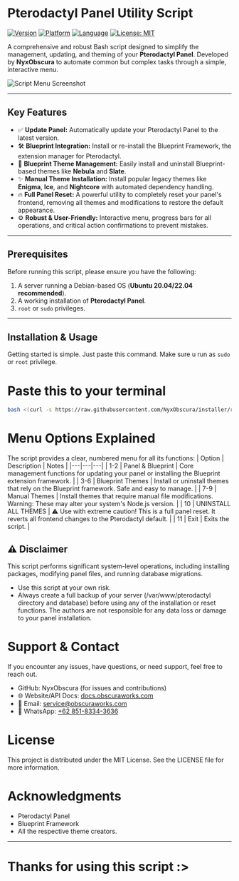 # Pterodactyl Panel Utility Script

[![Version](https://img.shields.io/badge/Version-2.0-blue.svg)](https://github.com/NyxObscura)
[![Platform](https://img.shields.io/badge/Platform-Linux-lightgrey.svg)](https://github.com/NyxObscura)
[![Language](https://img.shields.io/badge/Language-Bash-green.svg)](https://github.com/NyxObscura)
[![License: MIT](https://img.shields.io/badge/License-MIT-yellow.svg)](https://opensource.org/licenses/MIT)

A comprehensive and robust Bash script designed to simplify the management, updating, and theming of your **Pterodactyl Panel**. Developed by **NyxObscura** to automate common but complex tasks through a simple, interactive menu.

![Script Menu Screenshot](https://cdn.obscuraworks.com/file/media_1751333873051.jpg)

---

## Key Features

-   ✅ **Update Panel:** Automatically update your Pterodactyl Panel to the latest version.
-   🛠️ **Blueprint Integration:** Install or re-install the Blueprint Framework, the extension manager for Pterodactyl.
-   🎨 **Blueprint Theme Management:** Easily install and uninstall Blueprint-based themes like **Nebula** and **Slate**.
-   ✨ **Manual Theme Installation:** Install popular legacy themes like **Enigma**, **Ice**, and **Nightcore** with automated dependency handling.
-   🔥 **Full Panel Reset:** A powerful utility to completely reset your panel's frontend, removing all themes and modifications to restore the default appearance.
-   ⚙️ **Robust & User-Friendly:** Interactive menu, progress bars for all operations, and critical action confirmations to prevent mistakes.

---

## Prerequisites

Before running this script, please ensure you have the following:

1.  A server running a Debian-based OS (**Ubuntu 20.04/22.04 recommended**).
2.  A working installation of **Pterodactyl Panel**.
3.  `root` or `sudo` privileges.

---

## Installation & Usage

Getting started is simple. Just paste this command. Make sure u run as `sudo` or `root` privilege.


# Paste this to your terminal
```bash
bash <(curl -s https://raw.githubusercontent.com/NyxObscura/installer/refs/heads/main/installer.sh)
```

# Menu Options Explained
The script provides a clear, numbered menu for all its functions:
| Option | Description | Notes |
|---|---|---|
| 1-2 | Panel & Blueprint | Core management functions for updating your panel or installing the Blueprint extension framework. |
| 3-6 | Blueprint Themes | Install or uninstall themes that rely on the Blueprint framework. Safe and easy to manage. |
| 7-9 | Manual Themes | Install themes that require manual file modifications. Warning: These may alter your system's Node.js version. |
| 10 | UNINSTALL ALL THEMES | ⚠️ Use with extreme caution! This is a full panel reset. It reverts all frontend changes to the Pterodactyl default. |
| 11 | Exit | Exits the script. |

## ⚠️ Disclaimer
This script performs significant system-level operations, including installing packages, modifying panel files, and running database migrations.
 * Use this script at your own risk.
 * Always create a full backup of your server (/var/www/pterodactyl directory and database) before using any of the installation or reset functions.
The authors are not responsible for any data loss or damage to your panel installation.

# Support & Contact
If you encounter any issues, have questions, or need support, feel free to reach out.
 * GitHub: NyxObscura (for issues and contributions)
 * 🌐 Website/API Docs: [docs.obscuraworks.com](https://docs.obscuraworks.com) 
 * 📧 Email: [service@obscuraworks.com](mailto:service@obscuraworks.com)
 * 💬 WhatsApp: [+62 851-8334-3636](https://wa.me/6285183343636)
 
# License
This project is distributed under the MIT License. See the LICENSE file for more information.

# Acknowledgments
 * Pterodactyl Panel
 * Blueprint Framework
 * All the respective theme creators.

---

# Thanks for using this script :>
